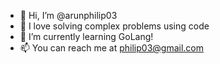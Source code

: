 - 👋 Hi, I’m @arunphilip03
- 👀 I love solving complex problems using code 
- 🌱 I’m currently learning GoLang!
- 📫 You can reach me at philip03@gmail.com
<!--
- ✨ 
- 💞️ I’m looking to collaborate on ...
- 📫 How to reach me ...


arunphilip03/arunphilip03 is a ✨ special ✨ repository because its `README.md` (this file) appears on your GitHub profile.
You can click the Preview link to take a look at your changes.
--->

